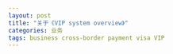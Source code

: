 ```yaml
---
layout: post
title: "关于《VIP system overview》"
categories: 业务
tags: business cross-border payment visa VIP
---
```


